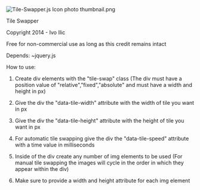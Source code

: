 <img src="http://i1068.photobucket.com/albums/u453/ivoilic/Hosted/thumbnail.png" border="0" alt="Tile-Swapper.js Icon photo thumbnail.png"/>
   
   Tile Swapper
 
   Copyright 2014 - Ivo Ilic

   Free for non-commercial use as long as this credit remains intact
 
   Depends:
   ~jquery.js
 
   How to use:
	
1.	Create div elements with the "tile-swap" class (The div must have a position value of "relative","fixed","absolute" and must have a width and height in px)
	
2.	Give the div the "data-tile-width" attribute with the width of tile you want in px
	
3.	Give the div the "data-tile-height" attribute with the height of tile you want in px
	
4.	For automatic tile swapping give the div the "data-tile-speed" attribute with a time value in milliseconds
	
5.	Inside of the div create any number of img elements to be used (For manual tile swapping the images will cycle in the order in which they appear within the div)
	
6.	Make sure to provide a width and height attribute for each img element
